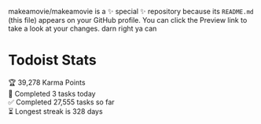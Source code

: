 makeamovie/makeamovie is a ✨ special ✨ repository because its `README.md` (this file) appears on your GitHub profile.
You can click the Preview link to take a look at your changes. darn right ya can

# Todoist Stats

<!-- TODO-IST:START -->
🏆  39,278 Karma Points           
🌸  Completed 3 tasks today           
✅  Completed 27,555 tasks so far           
⏳  Longest streak is 328 days
<!-- TODO-IST:END -->